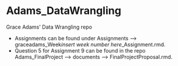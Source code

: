 # Adams_DataWrangling
Grace Adams' Data Wrangling repo

-  Assignments can be found under Assignments --> graceadams_Week*insert week number here*_Assignment.rmd.
-  Question 5 for Assignment 9 can be found in the repo Adams_FinalProject --> documents --> FinalProjectProposal.rmd.
